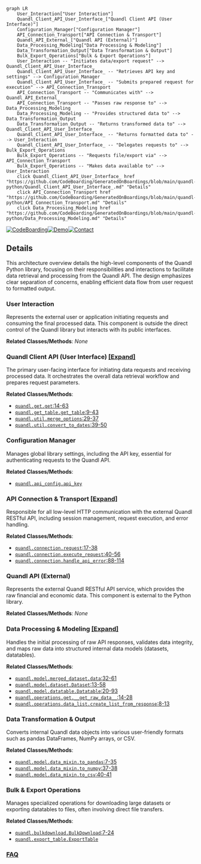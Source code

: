 ```mermaid
graph LR
    User_Interaction["User Interaction"]
    Quandl_Client_API_User_Interface_["Quandl Client API (User Interface)"]
    Configuration_Manager["Configuration Manager"]
    API_Connection_Transport["API Connection & Transport"]
    Quandl_API_External_["Quandl API (External)"]
    Data_Processing_Modeling["Data Processing & Modeling"]
    Data_Transformation_Output["Data Transformation & Output"]
    Bulk_Export_Operations["Bulk & Export Operations"]
    User_Interaction -- "Initiates data/export request" --> Quandl_Client_API_User_Interface_
    Quandl_Client_API_User_Interface_ -- "Retrieves API key and settings" --> Configuration_Manager
    Quandl_Client_API_User_Interface_ -- "Submits prepared request for execution" --> API_Connection_Transport
    API_Connection_Transport -- "Communicates with" --> Quandl_API_External_
    API_Connection_Transport -- "Passes raw response to" --> Data_Processing_Modeling
    Data_Processing_Modeling -- "Provides structured data to" --> Data_Transformation_Output
    Data_Transformation_Output -- "Returns transformed data to" --> Quandl_Client_API_User_Interface_
    Quandl_Client_API_User_Interface_ -- "Returns formatted data to" --> User_Interaction
    Quandl_Client_API_User_Interface_ -- "Delegates requests to" --> Bulk_Export_Operations
    Bulk_Export_Operations -- "Requests file/export via" --> API_Connection_Transport
    Bulk_Export_Operations -- "Makes data available to" --> User_Interaction
    click Quandl_Client_API_User_Interface_ href "https://github.com/CodeBoarding/GeneratedOnBoardings/blob/main/quandl-python/Quandl_Client_API_User_Interface_.md" "Details"
    click API_Connection_Transport href "https://github.com/CodeBoarding/GeneratedOnBoardings/blob/main/quandl-python/API_Connection_Transport.md" "Details"
    click Data_Processing_Modeling href "https://github.com/CodeBoarding/GeneratedOnBoardings/blob/main/quandl-python/Data_Processing_Modeling.md" "Details"
```

[![CodeBoarding](https://img.shields.io/badge/Generated%20by-CodeBoarding-9cf?style=flat-square)](https://github.com/CodeBoarding/GeneratedOnBoardings)[![Demo](https://img.shields.io/badge/Try%20our-Demo-blue?style=flat-square)](https://www.codeboarding.org/demo)[![Contact](https://img.shields.io/badge/Contact%20us%20-%20contact@codeboarding.org-lightgrey?style=flat-square)](mailto:contact@codeboarding.org)

## Details

This architecture overview details the high-level components of the Quandl Python library, focusing on their responsibilities and interactions to facilitate data retrieval and processing from the Quandl API. The design emphasizes clear separation of concerns, enabling efficient data flow from user request to formatted output.

### User Interaction
Represents the external user or application initiating requests and consuming the final processed data. This component is outside the direct control of the Quandl library but interacts with its public interfaces.


**Related Classes/Methods**: _None_

### Quandl Client API (User Interface) [[Expand]](./Quandl_Client_API_User_Interface_.md)
The primary user-facing interface for initiating data requests and receiving processed data. It orchestrates the overall data retrieval workflow and prepares request parameters.


**Related Classes/Methods**:

- <a href="https://github.com/quandl/quandl-python/blob/master/quandl/get.py#L14-L63" target="_blank" rel="noopener noreferrer">`quandl.get.get`:14-63</a>
- <a href="https://github.com/quandl/quandl-python/blob/master/quandl/get_table.py#L9-L43" target="_blank" rel="noopener noreferrer">`quandl.get_table.get_table`:9-43</a>
- <a href="https://github.com/quandl/quandl-python/blob/master/quandl/util.py#L29-L37" target="_blank" rel="noopener noreferrer">`quandl.util.merge_options`:29-37</a>
- <a href="https://github.com/quandl/quandl-python/blob/master/quandl/util.py#L39-L50" target="_blank" rel="noopener noreferrer">`quandl.util.convert_to_dates`:39-50</a>


### Configuration Manager
Manages global library settings, including the API key, essential for authenticating requests to the Quandl API.


**Related Classes/Methods**:

- <a href="https://github.com/quandl/quandl-python/blob/master/quandl/api_config.py" target="_blank" rel="noopener noreferrer">`quandl.api_config.api_key`</a>


### API Connection & Transport [[Expand]](./API_Connection_Transport.md)
Responsible for all low-level HTTP communication with the external Quandl RESTful API, including session management, request execution, and error handling.


**Related Classes/Methods**:

- <a href="https://github.com/quandl/quandl-python/blob/master/quandl/connection.py#L17-L38" target="_blank" rel="noopener noreferrer">`quandl.connection.request`:17-38</a>
- <a href="https://github.com/quandl/quandl-python/blob/master/quandl/connection.py#L40-L56" target="_blank" rel="noopener noreferrer">`quandl.connection.execute_request`:40-56</a>
- <a href="https://github.com/quandl/quandl-python/blob/master/quandl/connection.py#L88-L114" target="_blank" rel="noopener noreferrer">`quandl.connection.handle_api_error`:88-114</a>


### Quandl API (External)
Represents the external Quandl RESTful API service, which provides the raw financial and economic data. This component is external to the Python library.


**Related Classes/Methods**: _None_

### Data Processing & Modeling [[Expand]](./Data_Processing_Modeling.md)
Handles the initial processing of raw API responses, validates data integrity, and maps raw data into structured internal data models (datasets, datatables).


**Related Classes/Methods**:

- <a href="https://github.com/quandl/quandl-python/blob/master/quandl/model/merged_dataset.py#L32-L61" target="_blank" rel="noopener noreferrer">`quandl.model.merged_dataset.data`:32-61</a>
- <a href="https://github.com/quandl/quandl-python/blob/master/quandl/model/dataset.py#L13-L58" target="_blank" rel="noopener noreferrer">`quandl.model.dataset.Dataset`:13-58</a>
- <a href="https://github.com/quandl/quandl-python/blob/master/quandl/model/datatable.py#L20-L93" target="_blank" rel="noopener noreferrer">`quandl.model.datatable.Datatable`:20-93</a>
- <a href="https://github.com/quandl/quandl-python/blob/master/quandl/operations/get.py#L14-L28" target="_blank" rel="noopener noreferrer">`quandl.operations.get.__get_raw_data__`:14-28</a>
- <a href="https://github.com/quandl/quandl-python/blob/master/quandl/operations/data_list.py#L8-L13" target="_blank" rel="noopener noreferrer">`quandl.operations.data_list.create_list_from_response`:8-13</a>


### Data Transformation & Output
Converts internal Quandl data objects into various user-friendly formats such as pandas DataFrames, NumPy arrays, or CSV.


**Related Classes/Methods**:

- <a href="https://github.com/quandl/quandl-python/blob/master/quandl/model/data_mixin.py#L7-L35" target="_blank" rel="noopener noreferrer">`quandl.model.data_mixin.to_pandas`:7-35</a>
- <a href="https://github.com/quandl/quandl-python/blob/master/quandl/model/data_mixin.py#L37-L38" target="_blank" rel="noopener noreferrer">`quandl.model.data_mixin.to_numpy`:37-38</a>
- <a href="https://github.com/quandl/quandl-python/blob/master/quandl/model/data_mixin.py#L40-L41" target="_blank" rel="noopener noreferrer">`quandl.model.data_mixin.to_csv`:40-41</a>


### Bulk & Export Operations
Manages specialized operations for downloading large datasets or exporting datatables to files, often involving direct file transfers.


**Related Classes/Methods**:

- <a href="https://github.com/quandl/quandl-python/blob/master/quandl/bulkdownload.py#L7-L24" target="_blank" rel="noopener noreferrer">`quandl.bulkdownload.BulkDownload`:7-24</a>
- <a href="https://github.com/quandl/quandl-python/blob/master/quandl/export_table.py" target="_blank" rel="noopener noreferrer">`quandl.export_table.ExportTable`</a>




### [FAQ](https://github.com/CodeBoarding/GeneratedOnBoardings/tree/main?tab=readme-ov-file#faq)